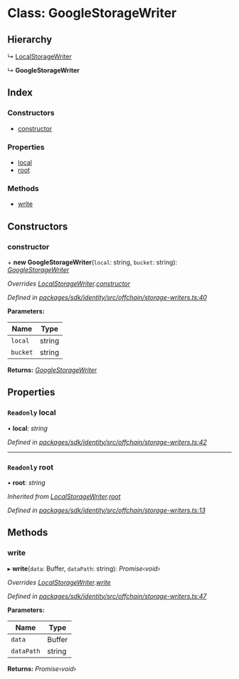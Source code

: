 # Class: GoogleStorageWriter

## Hierarchy

  ↳ [LocalStorageWriter](_offchain_storage_writers_.localstoragewriter.md)

  ↳ **GoogleStorageWriter**

## Index

### Constructors

* [constructor](_offchain_storage_writers_.googlestoragewriter.md#constructor)

### Properties

* [local](_offchain_storage_writers_.googlestoragewriter.md#readonly-local)
* [root](_offchain_storage_writers_.googlestoragewriter.md#readonly-root)

### Methods

* [write](_offchain_storage_writers_.googlestoragewriter.md#write)

## Constructors

###  constructor

\+ **new GoogleStorageWriter**(`local`: string, `bucket`: string): *[GoogleStorageWriter](_offchain_storage_writers_.googlestoragewriter.md)*

*Overrides [LocalStorageWriter](_offchain_storage_writers_.localstoragewriter.md).[constructor](_offchain_storage_writers_.localstoragewriter.md#constructor)*

*Defined in [packages/sdk/identity/src/offchain/storage-writers.ts:40](https://github.com/medhak1/celo-monorepo/blob/master/packages/sdk/identity/src/offchain/storage-writers.ts#L40)*

**Parameters:**

Name | Type |
------ | ------ |
`local` | string |
`bucket` | string |

**Returns:** *[GoogleStorageWriter](_offchain_storage_writers_.googlestoragewriter.md)*

## Properties

### `Readonly` local

• **local**: *string*

*Defined in [packages/sdk/identity/src/offchain/storage-writers.ts:42](https://github.com/medhak1/celo-monorepo/blob/master/packages/sdk/identity/src/offchain/storage-writers.ts#L42)*

___

### `Readonly` root

• **root**: *string*

*Inherited from [LocalStorageWriter](_offchain_storage_writers_.localstoragewriter.md).[root](_offchain_storage_writers_.localstoragewriter.md#readonly-root)*

*Defined in [packages/sdk/identity/src/offchain/storage-writers.ts:13](https://github.com/medhak1/celo-monorepo/blob/master/packages/sdk/identity/src/offchain/storage-writers.ts#L13)*

## Methods

###  write

▸ **write**(`data`: Buffer, `dataPath`: string): *Promise‹void›*

*Overrides [LocalStorageWriter](_offchain_storage_writers_.localstoragewriter.md).[write](_offchain_storage_writers_.localstoragewriter.md#write)*

*Defined in [packages/sdk/identity/src/offchain/storage-writers.ts:47](https://github.com/medhak1/celo-monorepo/blob/master/packages/sdk/identity/src/offchain/storage-writers.ts#L47)*

**Parameters:**

Name | Type |
------ | ------ |
`data` | Buffer |
`dataPath` | string |

**Returns:** *Promise‹void›*
